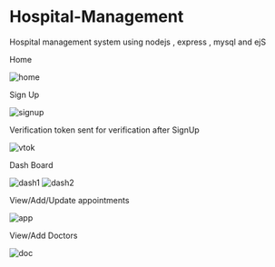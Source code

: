 # Hospital-Management
Hospital management system using nodejs , express , mysql and ejS


Home

![home](https://github.com/Simrangupta8770/hospitalmanag/assets/84565804/56372ad6-a27c-44b1-af7a-af3e069df1a0)


Sign Up

![signup](https://github.com/Simrangupta8770/hospitalmanag/assets/84565804/4bafdf46-4f87-4fb9-a4f4-5cf1180f99c4)


Verification token sent for verification after SignUp

![vtok](https://github.com/Simrangupta8770/hospitalmanag/assets/84565804/e9e75399-ef13-480a-8386-34c06c3150e3)


Dash Board

![dash1](https://github.com/Simrangupta8770/hospitalmanag/assets/84565804/18e3d6aa-02dc-4a08-9b3d-db9680e24007)
![dash2](https://github.com/Simrangupta8770/hospitalmanag/assets/84565804/f1b4db6d-c702-4822-8c2b-0b9568d1617f)


View/Add/Update appointments

![app](https://github.com/Simrangupta8770/hospitalmanag/assets/84565804/d798082d-9450-4d11-b47a-a148d9278cc2)


View/Add Doctors

![doc](https://github.com/Simrangupta8770/hospitalmanag/assets/84565804/1230aca9-af43-4904-bbb4-775962f2a396)


